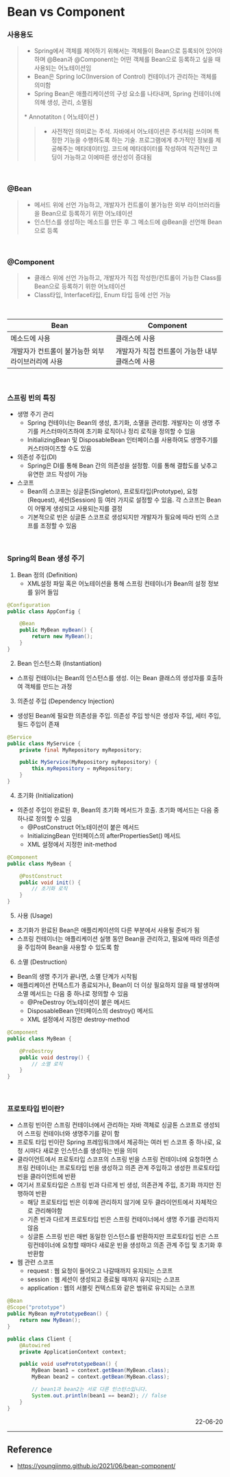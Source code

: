 # Bean vs Component

### 사용용도

> - Spring에서 객체를 제어하기 위해서는 객체들이 Bean으로 등록되어 있어야하며 @Bean과 @Component는 어떤 객체를 Bean으로 등록하고 싶을 때 사용되는 어노테이션임
> - Bean은 Spring IoC(Inversion of Control) 컨테이너가 관리하는 객체를 의미함
> - Spring Bean은 애플리케이션의 구성 요소를 나타내며, Spring 컨테이너에 의해 생성, 관리, 소멸됨
>
> \* Annotatiton ( 어노테이션 )
>
> > - 사전적인 의미로는 주석. 자바에서 어노테이션은 주석처럼 쓰이며 특정한 기능을 수행하도록 하는 기술. 프로그램에게 추가적인 정보를 제공해주는 메타데이터임. 코드에 메타데이터를 작성하여 직관적인 코딩이 가능하고 이에따른 생산성이 증대됨

<br>

### @Bean

> - 메서드 위에 선언 가능하고, 개발자가 컨트롤이 불가능한 외부 라이브러리들을 Bean으로 등록하기 위한 어노테이션
> - 인스턴스를 생성하는 메소드를 만든 후 그 메소드에 @Bean을 선언해 Bean으로 등록

<br>

### @Component

> - 클래스 위에 선언 가능하고, 개발자가 직접 작성한/컨트롤이 가능한 Class를 Bean으로 등록하기 위한 어노테이션
> - Class타입, Interface타입, Enum 타입 등에 선언 가능

<br>

| Bean                                              | Component                                        |
| ------------------------------------------------- | ------------------------------------------------ |
| 메소드에 사용                                     | 클래스에 사용                                    |
| 개발자가 컨트롤이 불가능한 외부 라이브러리에 사용 | 개발자가 직접 컨트롤이 가능한 내부 클래스에 사용 |

<br>

### 스프링 빈의 특징

- 생명 주기 관리
  - Spring 컨테이너는 Bean의 생성, 초기화, 소멸을 관리함. 개발자는 이 생명 주기를 커스터마이즈하여 초기화 로직이나 정리 로직을 정의할 수 있음
  - InitializingBean 및 DisposableBean 인터페이스를 사용하여도 생명주기를 커스터마이즈할 수도 있음
- 의존성 주입(DI)
  - Spring은 DI를 통해 Bean 간의 의존성을 설정함. 이를 통해 결합도를 낮추고 유연한 코드 작성이 가능
- 스코프
  - Bean의 스코프는 싱글톤(Singleton), 프로토타입(Prototype), 요청(Request), 세션(Session) 등 여러 가지로 설정할 수 있음. 각 스코프는 Bean이 어떻게 생성되고 사용되는지를 결정
  - 기본적으로 빈은 싱글톤 스코프로 생성되지만 개발자가 필요에 따라 빈의 스코프를 조정할 수 있음

<br>

### Spring의 Bean 생성 주기

1. Bean 정의 (Definition)
   - XML설정 파일 혹은 어노테이션을 통해 스프링 컨테이너가 Bean의 설정 정보를 읽어 들임

```java
@Configuration
public class AppConfig {

    @Bean
    public MyBean myBean() {
        return new MyBean();
    }
}
```

2. Bean 인스턴스화 (Instantiation)

- 스프링 컨테이너는 Bean의 인스턴스를 생성. 이는 Bean 클래스의 생성자를 호출하여 객체를 만드는 과정

3. 의존성 주입 (Dependency Injection)

- 생성된 Bean에 필요한 의존성을 주입. 의존성 주입 방식은 생성자 주입, 세터 주입, 필드 주입이 존재

```java
@Service
public class MyService {
    private final MyRepository myRepository;

    public MyService(MyRepository myRepository) {
        this.myRepository = myRepository;
    }
}
```

4. 초기화 (Initialization)

- 의존성 주입이 완료된 후, Bean의 초기화 메서드가 호출. 초기화 메서드는 다음 중 하나로 정의할 수 있음
  - @PostConstruct 어노테이션이 붙은 메서드
  - InitializingBean 인터페이스의 afterPropertiesSet() 메서드
  - XML 설정에서 지정한 init-method

```java
@Component
public class MyBean {

    @PostConstruct
    public void init() {
        // 초기화 로직
    }
}
```

5. 사용 (Usage)

- 초기화가 완료된 Bean은 애플리케이션의 다른 부분에서 사용될 준비가 됨
- 스프링 컨테이너는 애플리케이션 실행 동안 Bean을 관리하고, 필요에 따라 의존성을 주입하여 Bean을 사용할 수 있도록 함

6. 소멸 (Destruction)

- Bean의 생명 주기가 끝나면, 소멸 단계가 시작됨
- 애플리케이션 컨텍스트가 종료되거나, Bean이 더 이상 필요하지 않을 때 발생하며 소멸 메서드는 다음 중 하나로 정의할 수 있음
  - @PreDestroy 어노테이션이 붙은 메서드
  - DisposableBean 인터페이스의 destroy() 메서드
  - XML 설정에서 지정한 destroy-method

```java
@Component
public class MyBean {

    @PreDestroy
    public void destroy() {
        // 소멸 로직
    }
}
```

<br>

### 프로토타입 빈이란?

- 스프링 빈이란 스프링 컨테이너에서 관리하는 자바 객체로 싱글톤 스코프로 생성되어 스프링 컨테이너와 생명주기를 같이 함
- 프로토 타입 빈이란 Spring 프레임워크에서 제공하는 여러 빈 스코프 중 하나로, 요청 시마다 새로운 인스턴스를 생성하는 빈을 의미
- 클라이언트에서 프로토타입 스코프의 스프링 빈을 스프링 컨테이너에 요청하면 스프링 컨테이너는 프로토타입 빈을 생성하고 의존 관계 주입하고 생성한 프로토타입 빈을 클라이언트에 반환
- 여기서 프로토타입은 스프링 빈과 다르게 빈 생성, 의존관계 주입, 초기화 까지만 진행하여 반환
  - 해당 프로토타입 빈은 이후에 관리하지 않기에 모두 클라이언트에서 자체적으로 관리해야함
  - 기존 빈과 다르게 프로토타입 빈은 스프링 컨테이너에서 생명 주기를 관리하지 않음
  - 싱글톤 스프링 빈은 매번 동일한 인스턴스를 반환하지만 프로토타입 빈은 스프링컨테이너에 요청할 때마다 새로운 빈을 생성하고 의존 관계 주입 및 초기화 후 반환함
- 웹 관련 스코프
  - request : 웹 요청이 들어오고 나갈때까지 유지되는 스코프
  - session : 웹 세션이 생성되고 종료될 때까지 유지되는 스코프
  - application : 웹의 서블릿 컨텍스트와 같은 범위로 유지되는 스코프

```java
@Bean
@Scope("prototype")
public MyBean myPrototypeBean() {
    return new MyBean();
}

public class Client {
    @Autowired
    private ApplicationContext context;

    public void usePrototypeBean() {
        MyBean bean1 = context.getBean(MyBean.class);
        MyBean bean2 = context.getBean(MyBean.class);

        // bean1과 bean2는 서로 다른 인스턴스입니다.
        System.out.println(bean1 == bean2); // false
    }
}
```

<div style="text-align: right">22-06-20</div>

---

## Reference

- https://youngjinmo.github.io/2021/06/bean-component/

